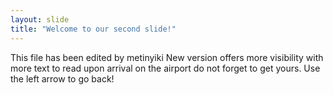 ```yaml
---
layout: slide
title: "Welcome to our second slide!"
---
```

This file has been edited by metinyiki
New version offers more visibility
with more text
to read upon arrival
on the airport
do not forget to get yours.
Use the left arrow to go back!
